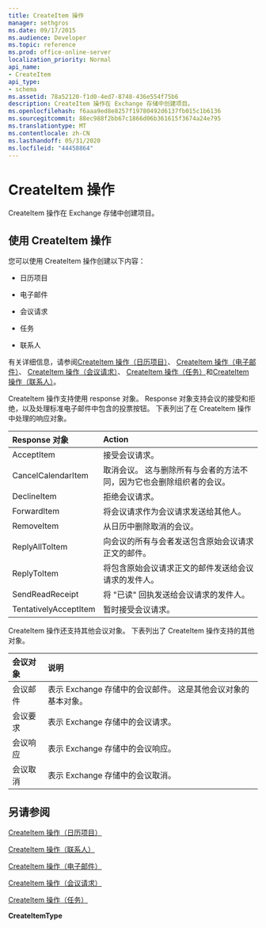 ```yaml
---
title: CreateItem 操作
manager: sethgros
ms.date: 09/17/2015
ms.audience: Developer
ms.topic: reference
ms.prod: office-online-server
localization_priority: Normal
api_name:
- CreateItem
api_type:
- schema
ms.assetid: 78a52120-f1d0-4ed7-8748-436e554f75b6
description: CreateItem 操作在 Exchange 存储中创建项目。
ms.openlocfilehash: f6aaa9ed8e8257f19780492d6137fb015c1b6136
ms.sourcegitcommit: 88ec988f2bb67c1866d06b361615f3674a24e795
ms.translationtype: MT
ms.contentlocale: zh-CN
ms.lasthandoff: 05/31/2020
ms.locfileid: "44458864"
---
```

# <a name="createitem-operation"></a>CreateItem 操作

CreateItem 操作在 Exchange 存储中创建项目。
  
## <a name="using-the-createitem-operation"></a>使用 CreateItem 操作

您可以使用 CreateItem 操作创建以下内容：
  
- 日历项目
    
- 电子邮件
    
- 会议请求
    
- 任务
    
- 联系人
    
有关详细信息，请参阅[CreateItem 操作（日历项目）](createitem-operation-calendar-item.md)、 [CreateItem 操作（电子邮件）](createitem-operation-email-message.md)、 [CreateItem 操作（会议请求）](createitem-operation-meeting-request.md)、 [CreateItem 操作（任务）](createitem-operation-task.md)和[CreateItem 操作（联系人）](createitem-operation-contact.md)。
  
CreateItem 操作支持使用 response 对象。 Response 对象支持会议的接受和拒绝，以及处理标准电子邮件中包含的投票按钮。 下表列出了在 CreateItem 操作中处理的响应对象。
  
|**Response 对象**|**Action**|
|:-----|:-----|
|AcceptItem  <br/> |接受会议请求。  <br/> |
|CancelCalendarItem  <br/> |取消会议。 这与删除所有与会者的方法不同，因为它也会删除组织者的会议。  <br/> |
|DeclineItem  <br/> |拒绝会议请求。  <br/> |
|ForwardItem  <br/> |将会议请求作为会议请求发送给其他人。  <br/> |
|RemoveItem  <br/> |从日历中删除取消的会议。  <br/> |
|ReplyAllToItem  <br/> |向会议的所有与会者发送包含原始会议请求正文的邮件。  <br/> |
|ReplyToItem  <br/> |将包含原始会议请求正文的邮件发送给会议请求的发件人。  <br/> |
|SendReadReceipt  <br/> |将 "已读" 回执发送给会议请求的发件人。  <br/> |
|TentativelyAcceptItem  <br/> |暂时接受会议请求。  <br/> |
   
CreateItem 操作还支持其他会议对象。 下表列出了 CreateItem 操作支持的其他对象。
  
|**会议对象**|**说明**|
|:-----|:-----|
|会议邮件  <br/> |表示 Exchange 存储中的会议邮件。 这是其他会议对象的基本对象。  <br/> |
|会议要求  <br/> |表示 Exchange 存储中的会议请求。  <br/> |
|会议响应  <br/> |表示 Exchange 存储中的会议响应。  <br/> |
|会议取消  <br/> |表示 Exchange 存储中的会议取消。  <br/> |
   
## <a name="see-also"></a>另请参阅



[CreateItem 操作（日历项目）](createitem-operation-calendar-item.md)
  
[CreateItem 操作（联系人）](createitem-operation-contact.md)
  
[CreateItem 操作（电子邮件）](createitem-operation-email-message.md)
  
[CreateItem 操作（会议请求）](createitem-operation-meeting-request.md)
  
[CreateItem 操作（任务）](createitem-operation-task.md)
  
 **CreateItemType**

